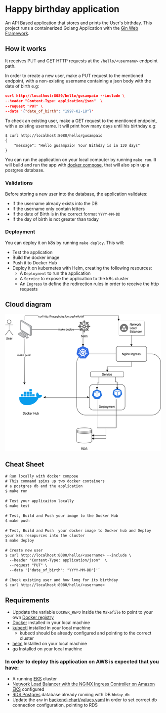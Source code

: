 # Happy birthday application
An API Based application that stores and prints the User's birthday. This project runs a containerized Golang Application with the [Gin Web Framework](https://github.com/gin-gonic/gin).

## How it works
It receives PUT and GET HTTP requests at the `/hello/<username>` endpoint path. 

In order to create a new user, make a PUT request to the mentioned endpoint, with a non-existing username containing a json body with the date of birth e.g:
```json
curl http://localhost:8080/hello/gusampaio --include \
--header "Content-Type: application/json"  \
--request "PUT" \
--data '{"date_of_birth": "1997-02-18"}'
```

To check an existing user, make a GET request to the mentioned endpoint, with a existing username. It will print how many days until his birthday e.g:
```shell
$ curl http://localhost:8080/hello/gusampaio
{
    "message": "Hello gusampaio! Your Bithday is in 130 days"
}
```
You can run the application on your local computer by running `make run`. It will build and run the app with [docker compose](https://docs.docker.com/compose/), that will also spin up a postgres database.

### Validations
Before storing a new user into the database, the application validates:

- If the username already exists into the DB
- If the username only contain letters
- If the date of Birth is in the correct format `YYYY-MM-DD`
- If the day of birth is not greater than today

### Deployment
You can deploy it on k8s by running `make deploy`. This will:
- Test the application
- Build the docker image
- Push it to Docker Hub
- Deploy it on kubernetes with Helm, creating the following resources:
    - A `Deployment` to run the application
    - A `Service` to expose the application to the k8s cluster
    - An `Ingress` to define the redirection rules in order to receive the http requests

## Cloud diagram
![Cloud diagram](hbday-cloud.png "Cloud diagram")

## Cheat Sheet
```shell
# Run locally with docker compose
# This command spins up two docker containers
# a postgres db and the application
$ make run

# Test your applicaiton locally
$ make test 

# Test, Build and Push your image to the Docker Hub
$ make push

# Test, Build and Push  your docker image to Docker hub and Deploy your k8s resopurces into the cluster
$ make deploy

# Create new user
$ curl http://localhost:8080/hello/<username> --include \
  --header "Content-Type: application/json"  \
  --request "PUT" \ 
  --data '{"date_of_birth": "YYYY-MM-DD"}'`

# Check existing user and how long for its birthday
$ curl http://localhost:8080/hello/<username>
```

## Requirements
- Uppdate the variable `DOCKER_REPO` inside the `Makefile` to point to your own [Docker registry](https://docs.docker.com/docker-hub/)
- [Docker](https://docs.docker.com/get-docker/) installed in your local machine
- [kubectl](https://kubernetes.io/docs/tasks/tools/) installed in your local machine
  - kubectl should be already configured and pointing to the correct cluster
- [helm](https://helm.sh/docs/intro/install/) Installed on your local machine
- [go](https://golang.org/doc/install) Installed on your local machine

### In order to deploy this application on AWS is expected that you have:
- A running [EKS](https://docs.aws.amazon.com/eks/latest/userguide/create-cluster.html) cluster
- [Network Load Balancer with the NGINX Ingress Controller on Amazon EKS](https://aws.amazon.com/blogs/opensource/network-load-balancer-nginx-ingress-controller-eks/) configured
- [RDS Postgres](https://docs.aws.amazon.com/AmazonRDS/latest/UserGuide/CHAP_GettingStarted.CreatingConnecting.PostgreSQL.html) database already running with DB `hbday_db`
- Update the `env` in [backend-chart/values.yaml](backend-chart/values.yaml) in order to set correct db connection configuration, pointing to RDS

